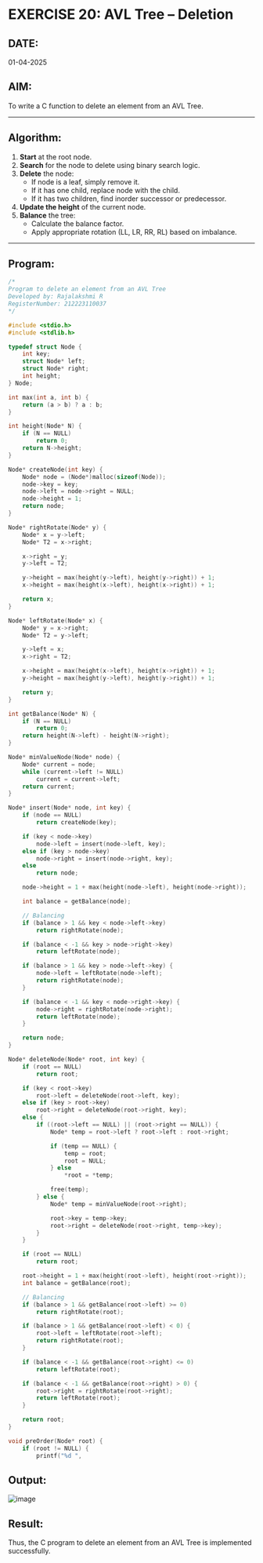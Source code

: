# EXERCISE 20: AVL Tree – Deletion

## DATE:
01-04-2025

## AIM:
To write a C function to delete an element from an AVL Tree.

---

## Algorithm:
1. **Start** at the root node.
2. **Search** for the node to delete using binary search logic.
3. **Delete** the node:
   - If node is a leaf, simply remove it.
   - If it has one child, replace node with the child.
   - If it has two children, find inorder successor or predecessor.
4. **Update the height** of the current node.
5. **Balance** the tree:
   - Calculate the balance factor.
   - Apply appropriate rotation (LL, LR, RR, RL) based on imbalance.

---

## Program:
```c
/*
Program to delete an element from an AVL Tree
Developed by: Rajalakshmi R
RegisterNumber: 212223110037
*/

#include <stdio.h>
#include <stdlib.h>

typedef struct Node {
    int key;
    struct Node* left;
    struct Node* right;
    int height;
} Node;

int max(int a, int b) {
    return (a > b) ? a : b;
}

int height(Node* N) {
    if (N == NULL)
        return 0;
    return N->height;
}

Node* createNode(int key) {
    Node* node = (Node*)malloc(sizeof(Node));
    node->key = key;
    node->left = node->right = NULL;
    node->height = 1;
    return node;
}

Node* rightRotate(Node* y) {
    Node* x = y->left;
    Node* T2 = x->right;

    x->right = y;
    y->left = T2;

    y->height = max(height(y->left), height(y->right)) + 1;
    x->height = max(height(x->left), height(x->right)) + 1;

    return x;
}

Node* leftRotate(Node* x) {
    Node* y = x->right;
    Node* T2 = y->left;

    y->left = x;
    x->right = T2;

    x->height = max(height(x->left), height(x->right)) + 1;
    y->height = max(height(y->left), height(y->right)) + 1;

    return y;
}

int getBalance(Node* N) {
    if (N == NULL)
        return 0;
    return height(N->left) - height(N->right);
}

Node* minValueNode(Node* node) {
    Node* current = node;
    while (current->left != NULL)
        current = current->left;
    return current;
}

Node* insert(Node* node, int key) {
    if (node == NULL)
        return createNode(key);

    if (key < node->key)
        node->left = insert(node->left, key);
    else if (key > node->key)
        node->right = insert(node->right, key);
    else
        return node;

    node->height = 1 + max(height(node->left), height(node->right));

    int balance = getBalance(node);

    // Balancing
    if (balance > 1 && key < node->left->key)
        return rightRotate(node);

    if (balance < -1 && key > node->right->key)
        return leftRotate(node);

    if (balance > 1 && key > node->left->key) {
        node->left = leftRotate(node->left);
        return rightRotate(node);
    }

    if (balance < -1 && key < node->right->key) {
        node->right = rightRotate(node->right);
        return leftRotate(node);
    }

    return node;
}

Node* deleteNode(Node* root, int key) {
    if (root == NULL)
        return root;

    if (key < root->key)
        root->left = deleteNode(root->left, key);
    else if (key > root->key)
        root->right = deleteNode(root->right, key);
    else {
        if ((root->left == NULL) || (root->right == NULL)) {
            Node* temp = root->left ? root->left : root->right;

            if (temp == NULL) {
                temp = root;
                root = NULL;
            } else
                *root = *temp;

            free(temp);
        } else {
            Node* temp = minValueNode(root->right);

            root->key = temp->key;
            root->right = deleteNode(root->right, temp->key);
        }
    }

    if (root == NULL)
        return root;

    root->height = 1 + max(height(root->left), height(root->right));
    int balance = getBalance(root);

    // Balancing
    if (balance > 1 && getBalance(root->left) >= 0)
        return rightRotate(root);

    if (balance > 1 && getBalance(root->left) < 0) {
        root->left = leftRotate(root->left);
        return rightRotate(root);
    }

    if (balance < -1 && getBalance(root->right) <= 0)
        return leftRotate(root);

    if (balance < -1 && getBalance(root->right) > 0) {
        root->right = rightRotate(root->right);
        return leftRotate(root);
    }

    return root;
}

void preOrder(Node* root) {
    if (root != NULL) {
        printf("%d ",

```

## Output:
![image](https://github.com/user-attachments/assets/7d1a260c-9d71-4e9b-a660-6fe0b54e518f)



## Result:
Thus, the C program to delete an element from an AVL Tree is implemented successfully.
